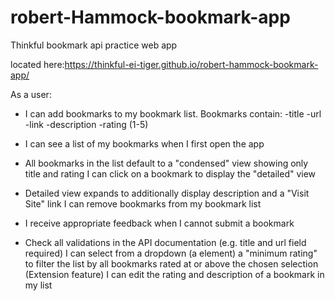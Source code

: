 # robert-Hammock-bookmark-app
Thinkful bookmark api practice web app

located here:https://thinkful-ei-tiger.github.io/robert-hammock-bookmark-app/

As a user:

- I can add bookmarks to my bookmark list. Bookmarks contain:
  -title 
  -url 
  -link 
  -description 
  -rating (1-5) 

- I can see a list of my bookmarks when I first open the app

- All bookmarks in the list default to a "condensed" view showing only title and rating I can click on a bookmark to display the "detailed" view

- Detailed view expands to additionally display description and a "Visit Site" link I can remove bookmarks from my bookmark list

- I receive appropriate feedback when I cannot submit a bookmark

- Check all validations in the API documentation (e.g. title and url field required) I can select from a dropdown (a element) a "minimum rating" to filter the list by all bookmarks rated at or above the chosen selection (Extension feature) I can edit the rating and description of a bookmark in my list

